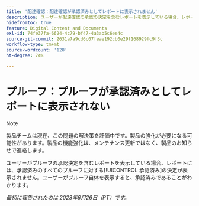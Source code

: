 ```yaml
---
title: '配達確認：配達確認が承認済みとしてレポートに表示されません'
description: ユーザーが配達確認の承認の決定を含むレポートを表示している場合、レポートには承認済みのすべての配達確認について承認済みの決定が表示されません。 ユーザーがプルーフ自体を表示すると、承認済みであることがわかります。
hidefromtoc: true
feature: Digital Content and Documents
exl-id: 74fe37fa-6624-4c79-bf47-4a3ab5c6ee4c
source-git-commit: 2631a7a9cd6c07feae192cb0e29f168929fc9f3c
workflow-type: tm+mt
source-wordcount: '128'
ht-degree: 74%

---
```


# プルーフ：プルーフが承認済みとしてレポートに表示されない

>[!NOTE]
>
>製品チームは現在、この問題の解決策を評価中です。製品の強化が必要になる可能性があります。製品の機能強化は、メンテナンス更新ではなく、製品のお知らせで連絡します。

ユーザーがプルーフの承認決定を含むレポートを表示している場合、レポートには、承認済みのすべてのプルーフに対する[!UICONTROL 承認済み]の決定が表示されません。ユーザーがプルーフ自体を表示すると、承認済みであることがわかります。

_最初に報告されたのは 2023年6月26日（PT）です。_
